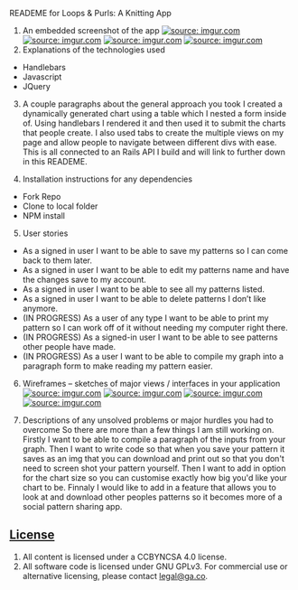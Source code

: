 READEME for Loops & Purls: A Knitting App

1. An embedded screenshot of the app
  <a href="https://imgur.com/XK8kPGt"><img src="https://i.imgur.com/XK8kPGt.png" title="source: imgur.com" /></a>
  <a href="https://imgur.com/3lA6s2k"><img src="https://i.imgur.com/3lA6s2k.png" title="source: imgur.com" /></a>
  <a href="https://imgur.com/RDKlxtj"><img src="https://i.imgur.com/RDKlxtj.png" title="source: imgur.com" /></a>
  <a href="https://imgur.com/TAO9XVZ"><img src="https://i.imgur.com/TAO9XVZ.png" title="source: imgur.com" /></a>
2. Explanations of the technologies used
  - Handlebars
  - Javascript
  - JQuery

3. A couple paragraphs about the general approach you took
  I created a dynamically generated chart using a table which I nested a form inside of. Using handlebars I rendered it and then used it to submit the charts that people create. I also used tabs to create the multiple views on my page and allow people to navigate between different divs with ease. This is all connected to an Rails API I build and will link to further down in this READEME.

4. Installation instructions for any dependencies
  - Fork Repo
  - Clone to local folder
  - NPM install

5. User stories
  - As a signed in user I want to be able to save my patterns so I can come back to them later.
  - As a signed in user I want to be able to edit my patterns name and have the changes save to my account.
  - As a signed in user I want to be able to see all my patterns listed.
  - As a signed in user I want to be able to delete patterns I don’t like anymore.
  - (IN PROGRESS) As a user of any type I want to be able to print my pattern so I can work off of it without needing my computer right there.
  - (IN PROGRESS) As a signed-in user I want to be able to see patterns other people have made.
  - (IN PROGRESS) As a user I want to be able to compile my graph into a paragraph form to make reading my pattern easier.

6. Wireframes – sketches of major views / interfaces in your application
  <a href="https://imgur.com/58ArJbT"><img src="https://i.imgur.com/58ArJbT.jpg" title="source: imgur.com" /></a>
  <a href="https://imgur.com/BGrMzeR"><img src="https://i.imgur.com/BGrMzeR.jpg" title="source: imgur.com" /></a>
  <a href="https://imgur.com/c1QrPDB"><img src="https://i.imgur.com/c1QrPDB.jpg" title="source: imgur.com" /></a>
  <a href="https://imgur.com/GtwQf99"><img src="https://i.imgur.com/GtwQf99.jpg" title="source: imgur.com" /></a>

8. Descriptions of any unsolved problems or major hurdles you had to overcome
  So there are more than a few things I am still working on. Firstly I want to be able to compile a paragraph of the inputs from your graph. Then I want to write code so that when you save your pattern it saves as an img that you can download and print out so that you don't need to screen shot your pattern yourself. Then I want to add in option for the chart size so you can customise exactly how big you'd like your chart to be.
  Finnaly I would like to add in a feature that allows you to look at and download other peoples patterns so it becomes more of a social pattern sharing app.

## [License](LICENSE)

1.  All content is licensed under a CC­BY­NC­SA 4.0 license.
1.  All software code is licensed under GNU GPLv3. For commercial use or
    alternative licensing, please contact legal@ga.co.

